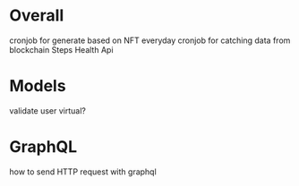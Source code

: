 # Overall
cronjob for generate based on NFT everyday
cronjob for catching data from blockchain
Steps Health Api

# Models
validate user 
virtual?

# GraphQL
how to send HTTP request with graphql
